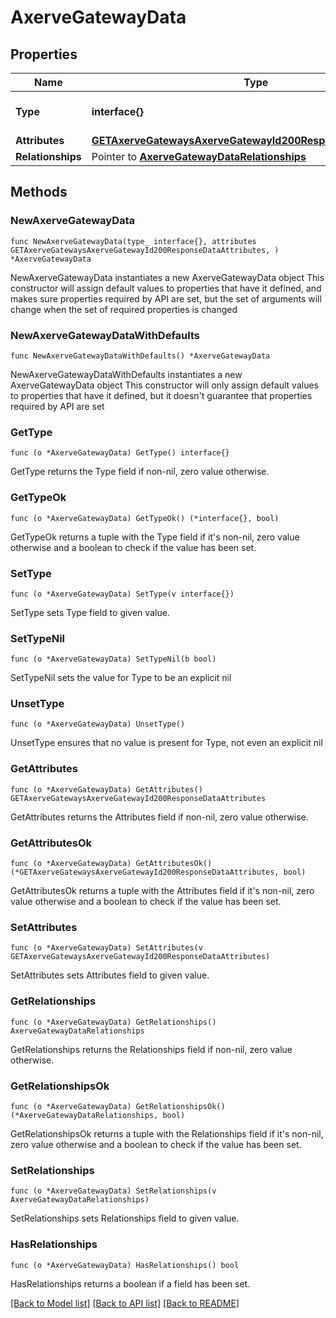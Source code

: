 # AxerveGatewayData

## Properties

Name | Type | Description | Notes
------------ | ------------- | ------------- | -------------
**Type** | **interface{}** | The resource&#39;s type | 
**Attributes** | [**GETAxerveGatewaysAxerveGatewayId200ResponseDataAttributes**](GETAxerveGatewaysAxerveGatewayId200ResponseDataAttributes.md) |  | 
**Relationships** | Pointer to [**AxerveGatewayDataRelationships**](AxerveGatewayDataRelationships.md) |  | [optional] 

## Methods

### NewAxerveGatewayData

`func NewAxerveGatewayData(type_ interface{}, attributes GETAxerveGatewaysAxerveGatewayId200ResponseDataAttributes, ) *AxerveGatewayData`

NewAxerveGatewayData instantiates a new AxerveGatewayData object
This constructor will assign default values to properties that have it defined,
and makes sure properties required by API are set, but the set of arguments
will change when the set of required properties is changed

### NewAxerveGatewayDataWithDefaults

`func NewAxerveGatewayDataWithDefaults() *AxerveGatewayData`

NewAxerveGatewayDataWithDefaults instantiates a new AxerveGatewayData object
This constructor will only assign default values to properties that have it defined,
but it doesn't guarantee that properties required by API are set

### GetType

`func (o *AxerveGatewayData) GetType() interface{}`

GetType returns the Type field if non-nil, zero value otherwise.

### GetTypeOk

`func (o *AxerveGatewayData) GetTypeOk() (*interface{}, bool)`

GetTypeOk returns a tuple with the Type field if it's non-nil, zero value otherwise
and a boolean to check if the value has been set.

### SetType

`func (o *AxerveGatewayData) SetType(v interface{})`

SetType sets Type field to given value.


### SetTypeNil

`func (o *AxerveGatewayData) SetTypeNil(b bool)`

 SetTypeNil sets the value for Type to be an explicit nil

### UnsetType
`func (o *AxerveGatewayData) UnsetType()`

UnsetType ensures that no value is present for Type, not even an explicit nil
### GetAttributes

`func (o *AxerveGatewayData) GetAttributes() GETAxerveGatewaysAxerveGatewayId200ResponseDataAttributes`

GetAttributes returns the Attributes field if non-nil, zero value otherwise.

### GetAttributesOk

`func (o *AxerveGatewayData) GetAttributesOk() (*GETAxerveGatewaysAxerveGatewayId200ResponseDataAttributes, bool)`

GetAttributesOk returns a tuple with the Attributes field if it's non-nil, zero value otherwise
and a boolean to check if the value has been set.

### SetAttributes

`func (o *AxerveGatewayData) SetAttributes(v GETAxerveGatewaysAxerveGatewayId200ResponseDataAttributes)`

SetAttributes sets Attributes field to given value.


### GetRelationships

`func (o *AxerveGatewayData) GetRelationships() AxerveGatewayDataRelationships`

GetRelationships returns the Relationships field if non-nil, zero value otherwise.

### GetRelationshipsOk

`func (o *AxerveGatewayData) GetRelationshipsOk() (*AxerveGatewayDataRelationships, bool)`

GetRelationshipsOk returns a tuple with the Relationships field if it's non-nil, zero value otherwise
and a boolean to check if the value has been set.

### SetRelationships

`func (o *AxerveGatewayData) SetRelationships(v AxerveGatewayDataRelationships)`

SetRelationships sets Relationships field to given value.

### HasRelationships

`func (o *AxerveGatewayData) HasRelationships() bool`

HasRelationships returns a boolean if a field has been set.


[[Back to Model list]](../README.md#documentation-for-models) [[Back to API list]](../README.md#documentation-for-api-endpoints) [[Back to README]](../README.md)


